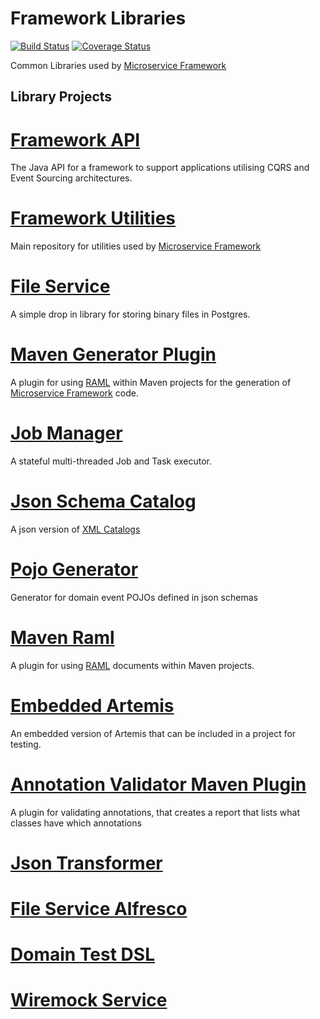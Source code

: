 # Framework Libraries

[![Build Status](https://travis-ci.org/CJSCommonPlatform/framework-libraries.svg?branch=master)](https://travis-ci.org/CJSCommonPlatform/framework-libraries) [![Coverage Status](https://coveralls.io/repos/github/CJSCommonPlatform/framework-libraries/badge.svg?branch=master)](https://coveralls.io/github/CJSCommonPlatform/framework-libraries?branch=master)

Common Libraries used by [Microservice Framework](https://github.com/CJSCommonPlatform/microservice_framework)

## Library Projects

# [Framework API](./framework-api/README.md)
The Java API for a framework to support applications utilising CQRS and Event Sourcing architectures.

# [Framework Utilities](./framework-utilities/README.md)
Main repository for utilities used by [Microservice Framework](https://github.com/CJSCommonPlatform/microservice_framework)

# [File Service](./file-service/README.md)
A simple drop in library for storing binary files in Postgres. 

# [Maven Generator Plugin](./generator-maven-plugin/README.md)
A plugin for using [RAML](http://raml.org/) within Maven projects for the generation of [Microservice Framework](https://github.com/CJSCommonPlatform/microservice_framework) code. 

# [Job Manager](./job-manager/README.md)
A stateful multi-threaded Job and Task executor. 

# [Json Schema Catalog](./json-schema-catalog/README.md)
A json version of [XML Catalogs](https://www.oasis-open.org/committees/entity/spec-2001-08-06.html)

# [Pojo Generator](./jsonschema-pojo-generator/README.md)
Generator for domain event POJOs defined in json schemas

# [Maven Raml](./raml-maven/README.md)
A plugin for using [RAML](http://raml.org/) documents within Maven projects.

# [Embedded Artemis](./embedded-artemis/README.md)
An embedded version of Artemis that can be included in a project for testing.

# [Annotation Validator Maven Plugin](./annotation-validator/README.md)
A plugin for validating annotations, that creates a report that lists what classes have which annotations

# [Json Transformer](./json-transformer/README.md)

# [File Service Alfresco](./file-service-alfresco/README.md)

# [Domain Test DSL](./domain-test-dsl/README.md)

# [Wiremock Service](./wiremock-utilities/README.md)
 

